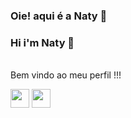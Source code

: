 ### Oie! aqui é a Naty  👋
### Hi i'm Naty  👋

<br> Bem vindo ao meu perfil !!! 

<img src=https://github.com/TheDudeThatCode/TheDudeThatCode/blob/master/Assets/Earth.gif width="30"> 

<img src=https://github.com/TheDudeThatCode/TheDudeThatCode/blob/master/Assets/happy.gif width="30">




                                                                                                            

<!--
**Natandroulis/Natandroulis** is a ✨ _special_ ✨ repository because its `README.md` (this file) appears on your GitHub profile.

Here are some ideas to get you started:

- 🔭 I’m currently working on ...
- 🌱 I’m currently learning ...
- 👯 I’m looking to collaborate on ...
- 🤔 I’m looking for help with ...
- 💬 Ask me about ...
- 📫 How to reach me: ...
- 😄 Pronouns: ...
- ⚡ Fun fact: ...
-->
